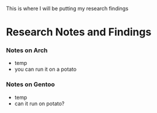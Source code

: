 This is where I will be putting my research findings

# Research Notes and Findings


### Notes on Arch
- temp
- you can run it on a potato

### Notes on Gentoo
- temp
- can it run on potato?


